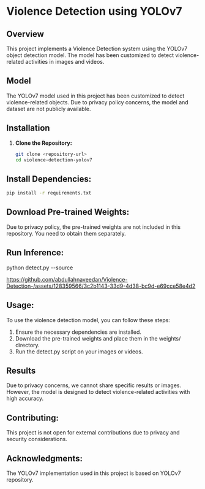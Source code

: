 # Violence Detection using YOLOv7

## Overview

This project implements a Violence Detection system using the YOLOv7 object detection model. The model has been customized to detect violence-related activities in images and videos.

## Model

The YOLOv7 model used in this project has been customized to detect violence-related objects. Due to privacy policy concerns, the model and dataset are not publicly available.

## Installation

1. **Clone the Repository:**
   ```bash
   git clone <repository-url>
   cd violence-detection-yolov7
    ```

## Install Dependencies:
```bash
pip install -r requirements.txt
```
## Download Pre-trained Weights:
Due to privacy policy, the pre-trained weights are not included in this repository. You need to obtain them separately.

## Run Inference:
python detect.py --source <path-to-images-or-videos>


https://github.com/abdullahnaveedan/Violence-Detection-/assets/128359566/3c2b1143-33d9-4d38-bc9d-e69cce58e4d2

## Usage:

To use the violence detection model, you can follow these steps:

1. Ensure the necessary dependencies are installed.
2. Download the pre-trained weights and place them in the weights/ directory.
3. Run the detect.py script on your images or videos.

## Results
Due to privacy concerns, we cannot share specific results or images. However, the model is designed to detect violence-related activities with high accuracy.

## Contributing:
This project is not open for external contributions due to privacy and security considerations.

## Acknowledgments:
The YOLOv7 implementation used in this project is based on YOLOv7 repository.
